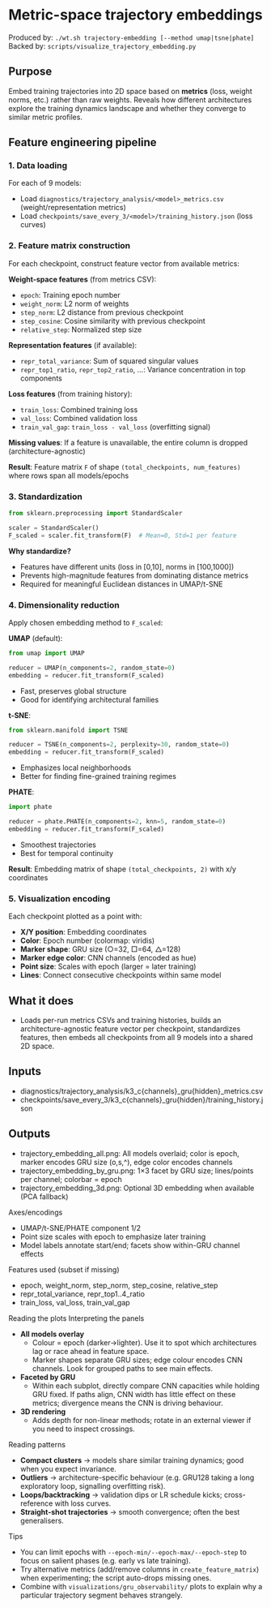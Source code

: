 # Metric-space trajectory embeddings

Produced by: `./wt.sh trajectory-embedding [--method umap|tsne|phate]`
Backed by: `scripts/visualize_trajectory_embedding.py`

## Purpose

Embed training trajectories into 2D space based on **metrics** (loss, weight norms, etc.) rather than raw weights. Reveals how different architectures explore the training dynamics landscape and whether they converge to similar metric profiles.

## Feature engineering pipeline

### 1. Data loading

For each of 9 models:
- Load `diagnostics/trajectory_analysis/<model>_metrics.csv` (weight/representation metrics)
- Load `checkpoints/save_every_3/<model>/training_history.json` (loss curves)

### 2. Feature matrix construction

For each checkpoint, construct feature vector from available metrics:

**Weight-space features** (from metrics CSV):
- `epoch`: Training epoch number
- `weight_norm`: L2 norm of weights
- `step_norm`: L2 distance from previous checkpoint
- `step_cosine`: Cosine similarity with previous checkpoint
- `relative_step`: Normalized step size

**Representation features** (if available):
- `repr_total_variance`: Sum of squared singular values
- `repr_top1_ratio`, `repr_top2_ratio`, ...: Variance concentration in top components

**Loss features** (from training history):
- `train_loss`: Combined training loss
- `val_loss`: Combined validation loss
- `train_val_gap`: `train_loss - val_loss` (overfitting signal)

**Missing values**: If a feature is unavailable, the entire column is dropped (architecture-agnostic)

**Result**: Feature matrix `F` of shape `(total_checkpoints, num_features)` where rows span all models/epochs

### 3. Standardization

```python
from sklearn.preprocessing import StandardScaler

scaler = StandardScaler()
F_scaled = scaler.fit_transform(F)  # Mean=0, Std=1 per feature
```

**Why standardize?**
- Features have different units (loss in [0,10], norms in [100,1000])
- Prevents high-magnitude features from dominating distance metrics
- Required for meaningful Euclidean distances in UMAP/t-SNE

### 4. Dimensionality reduction

Apply chosen embedding method to `F_scaled`:

**UMAP** (default):
```python
from umap import UMAP

reducer = UMAP(n_components=2, random_state=0)
embedding = reducer.fit_transform(F_scaled)
```
- Fast, preserves global structure
- Good for identifying architectural families

**t-SNE**:
```python
from sklearn.manifold import TSNE

reducer = TSNE(n_components=2, perplexity=30, random_state=0)
embedding = reducer.fit_transform(F_scaled)
```
- Emphasizes local neighborhoods
- Better for finding fine-grained training regimes

**PHATE**:
```python
import phate

reducer = phate.PHATE(n_components=2, knn=5, random_state=0)
embedding = reducer.fit_transform(F_scaled)
```
- Smoothest trajectories
- Best for temporal continuity

**Result**: Embedding matrix of shape `(total_checkpoints, 2)` with x/y coordinates

### 5. Visualization encoding

Each checkpoint plotted as a point with:
- **X/Y position**: Embedding coordinates
- **Color**: Epoch number (colormap: viridis)
- **Marker shape**: GRU size (○=32, □=64, △=128)
- **Marker edge color**: CNN channels (encoded as hue)
- **Point size**: Scales with epoch (larger = later training)
- **Lines**: Connect consecutive checkpoints within same model

## What it does
- Loads per-run metrics CSVs and training histories, builds an architecture-agnostic feature vector per checkpoint, standardizes features, then embeds all checkpoints from all 9 models into a shared 2D space.

## Inputs
- diagnostics/trajectory_analysis/k3_c{channels}_gru{hidden}_metrics.csv
- checkpoints/save_every_3/k3_c{channels}_gru{hidden}/training_history.json

## Outputs
- trajectory_embedding_all.png: All models overlaid; color is epoch, marker encodes GRU size (o,s,^), edge color encodes channels
- trajectory_embedding_by_gru.png: 1×3 facet by GRU size; lines/points per channel; colorbar = epoch
- trajectory_embedding_3d.png: Optional 3D embedding when available (PCA fallback)

Axes/encodings
- UMAP/t-SNE/PHATE component 1/2
- Point size scales with epoch to emphasize later training
- Model labels annotate start/end; facets show within-GRU channel effects

Features used (subset if missing)
- epoch, weight_norm, step_norm, step_cosine, relative_step
- repr_total_variance, repr_top1..4_ratio
- train_loss, val_loss, train_val_gap

Reading the plots
Interpreting the panels
- **All models overlay**
  - Colour = epoch (darker→lighter). Use it to spot which architectures lag or race ahead in feature space.
  - Marker shapes separate GRU sizes; edge colour encodes CNN channels. Look for grouped paths to see main effects.
- **Faceted by GRU**
  - Within each subplot, directly compare CNN capacities while holding GRU fixed. If paths align, CNN width has little effect on these metrics; divergence means the CNN is driving behaviour.
- **3D rendering**
  - Adds depth for non-linear methods; rotate in an external viewer if you need to inspect crossings.

Reading patterns
- **Compact clusters** → models share similar training dynamics; good when you expect invariance.
- **Outliers** → architecture-specific behaviour (e.g. GRU128 taking a long exploratory loop, signalling overfitting risk).
- **Loops/backtracking** → validation dips or LR schedule kicks; cross-reference with loss curves.
- **Straight-shot trajectories** → smooth convergence; often the best generalisers.

Tips
- You can limit epochs with `--epoch-min/--epoch-max/--epoch-step` to focus on salient phases (e.g. early vs late training).
- Try alternative metrics (add/remove columns in `create_feature_matrix`) when experimenting; the script auto-drops missing ones.
- Combine with `visualizations/gru_observability/` plots to explain why a particular trajectory segment behaves strangely.
